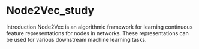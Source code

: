 # Node2Vec_study
Introduction Node2Vec is an algorithmic framework for learning continuous feature representations for nodes in networks. 
These representations can be used for various downstream machine learning tasks.
